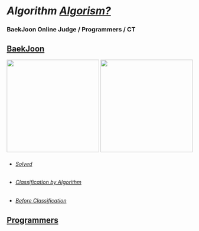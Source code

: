 # *Algorithm  [Algorism?](https://mattlee.tistory.com/52)*

### BaekJoon Online Judge / Programmers / CT
## [BaekJoon](https://www.acmicpc.net/user/q9922000)
<a href="https://solved.ac/q9922000"><img width="250" src="http://mazassumnida.wtf/api/v2/generate_badge?boj=q9922000"/></a>
<a href="https://www.acmicpc.net/user/q9922000"><img width="250" src="http://mazandi.herokuapp.com/api?handle=q9922000&theme=cold"/></a>
- ###### [Solved](https://www.acmicpc.net/user/q9922000)
- ###### [Classification by Algorithm](https://github.com/nn98/Algorithm/tree/master/src/_Algorithm)   
- ###### [Before Classification](https://github.com/nn98/Algorithm/tree/master/src/BaekJoon)   


## [Programmers](https://career.programmers.co.kr/pr/jkllhgb_7523)
